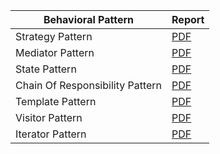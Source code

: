 | Behavioral Pattern              | Report                                                                                       |
| ------------------------------- | -------------------------------------------------------------------------------------------- |
| Strategy Pattern                | [PDF](https://drive.google.com/file/d/1ev9RnALR7F1jI3iBTlzloypjz_fuJeyH/view?usp=drive_link) |
| Mediator Pattern                | [PDF](https://drive.google.com/file/d/1ew0R7Hxwgy7Vb2kpjAUDNZOFO9w_t6Qo/view?usp=drive_link) |
| State Pattern                   | [PDF](https://drive.google.com/file/d/1ew8ATXM6Ds4TK1urRpJnbVnhAC2xX2o1/view?usp=drive_link) |
| Chain Of Responsibility Pattern | [PDF](https://drive.google.com/file/d/1ewio-1yNkp5iFwnomIFmTL5JT4FuK4Z6/view?usp=drive_link) |
| Template Pattern                | [PDF](https://drive.google.com/file/d/1f0yKimi0wnRncQlOKgMRP_IrXi4kA3a2/view?usp=drive_link) |
| Visitor Pattern                 | [PDF](https://drive.google.com/file/d/1gaFZJS9w-mK_yIpoOI3M63s_40671rbU/view?usp=drive_link) |
| Iterator Pattern                | [PDF](https://drive.google.com/file/d/1gdsGTPwmFQiIutLMbueQ0YTA4NaHDAiv/view?usp=sharing)    |
